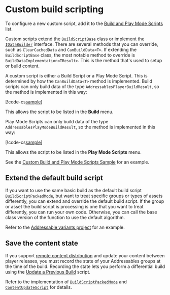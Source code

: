 # Custom build scripting

To configure a new custom script, add it to the [Build and Play Mode Scripts](xref:addressables-asset-settings) list.

Custom scripts extend the [`BuildScriptBase`](xref:UnityEditor.AddressableAssets.Build.DataBuilders.BuildScriptBase) class or implement the [`IDataBuilder`](xref:UnityEditor.AddressableAssets.Build.IDataBuilder) interface. There are several methods that you can override, such as `ClearCachedData` and `CanBuildData<T>`. If extending the `BuildScriptBase` class, the most notable method to override is `BuildDataImplementation<TResult>`. This is the method that's used to setup or build content.

A custom script is either a Build Script or a Play Mode Script. This is determined by how the `CanBuildData<T>` method is implemented. Build scripts can only build data of the type `AddressablesPlayerBuildResult`, so the method is implemented in this way:

[!code-cs[sample](../Tests/Editor/DocExampleCode/CustomBuildScript.cs#doc_CustomBuildScript)]

This allows the script to be listed in the **Build** menu.

Play Mode Scripts can only build data of the type `AddressablesPlayModeBuildResult`, so the method is implemented in this way:

[!code-cs[sample](../Tests/Editor/DocExampleCode/CustomBuildScript.cs#doc_CustomPlayModeScript)]

This allows the script to be listed in the **Play Mode Scripts** menu.

See the [Custom Build and Play Mode Scripts Sample](SamplesOverview.md) for an example.

## Extend the default build script

If you want to use the same basic build as the default build script [`BuildScriptPackedMode`](xref:UnityEditor.AddressableAssets.Build.DataBuilders.BuildScriptPackedMode), but want to treat specific groups or types of assets differently, you can extend and override the default build script. If the group or asset the build script is processing is one that you want to treat differently, you can run your own code. Otherwise, you can call the base class version of the function to use the default algorithm.

Refer to the [Addressable variants project](https://github.com/Unity-Technologies/Addressables-Sample/tree/master/Advanced/Addressable%20Variants) for an example.

## Save the content state

If you support [remote content distribution](xref:addressables-remote-content-distribution) and update your content between player releases, you must record the state of your Addressables groups at the time of the build. Recording the state lets you perform a differential build using the [Update a Previous Build](xref:addressables-content-update-builds) script.

Refer to the implementation of [`BuildScriptPackedMode`](xref:UnityEditor.AddressableAssets.Build.DataBuilders.BuildScriptPackedMode) and [`ContentUpdateScript`](xref:UnityEditor.AddressableAssets.Build.ContentUpdateScript) for details.